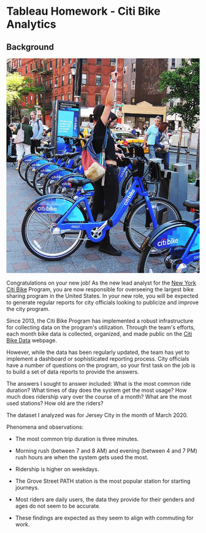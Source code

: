 # Tableau Homework - Citi Bike Analytics

## Background

![Citi-Bikes](Images/citi-bike-station-bikes.jpg)

Congratulations on your new job! As the new lead analyst for the [New York Citi Bike](https://en.wikipedia.org/wiki/Citi_Bike) Program, you are now responsible for overseeing the largest bike sharing program in the United States. In your new role, you will be expected to generate regular reports for city officials looking to publicize and improve the city program.

Since 2013, the Citi Bike Program has implemented a robust infrastructure for collecting data on the program's utilization. Through the team's efforts, each month bike data is collected, organized, and made public on the [Citi Bike Data](https://www.citibikenyc.com/system-data) webpage.

However, while the data has been regularly updated, the team has yet to implement a dashboard or sophisticated reporting process. City officials have a number of questions on the program, so your first task on the job is to build a set of data reports to provide the answers.

The answers I sought to answer included:
What is the most common ride duration?
What times of day does the system get the most usage?
How much does ridership vary over the course of a month?
What are the most used stations?
How old are the riders?


The dataset I analyzed was for Jersey City in the month of March 2020. 

Phenomena and observations:

- The most common trip duration is three minutes. 
- Morning rush (between 7 and 8 AM) and evening (between 4 and 7 PM) rush hours are when the system gets used the most.
- Ridership is higher on weekdays.
- The Grove Street PATH station is the most popular station for starting journeys.
- Most riders are daily users, the data they provide for their genders and ages do not seem to be accurate. 

- These findings are expected as they seem to align with commuting for work.



